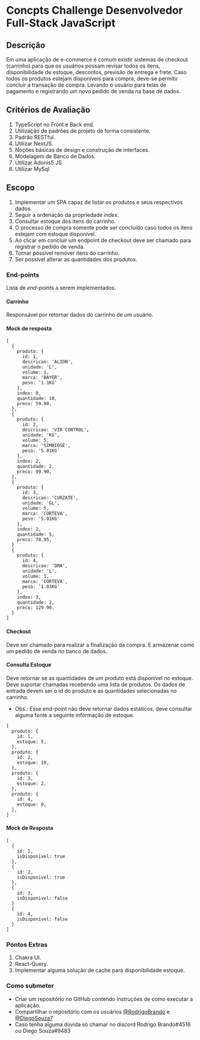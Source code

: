 # Concpts Challenge Desenvolvedor Full-Stack JavaScript

## **Descrição**

Em uma aplicação de e-commerce é comum existir sistemas de checkout (carrinho) para que os usuários possam revisar todos os itens, disponibilidade de estoque, descontos, previsão de entrega e frete. Caso todos os produtos estejam disponíveis para compra, deve-se permitir concluir a transação de compra. Levando o usuário para telas de pagamento e registrando um novo pedido de venda na base de dados.

## Critérios de Avaliação

1. TypeScript no Front e Back end.
2. Utilização de padrões de projeto de forma consistente.
3. Padrão RESTful.
4. Utilizar NextJS.
5. Noções básicas de design e construção de interfaces.
6. Modelagem de Banco de Dados.
7. Utilizar Adonis5 JS
8. Utilizar MySql

## **Escopo**

1. Implementar um SPA capaz de listar os produtos e seus respectivos dados.
2. Seguir a ordenação da propriedade _index_.
3. Consultar estoque dos itens do carrinho.
4. O processo de compra somente pode ser concluído caso todos os itens estejam com estoque disponível.
5. Ao clicar em concluir um endpoint de checkout deve ser chamado para registrar o pedido de venda.
6. Tornar possível remover itens do carrinho.
7. Ser possível alterar as quantidades dos produtos.

### **End-points**

Lista de _end-points_ a serem implementados.

#### **Carrinho**

Responsável por retornar dados do carrinho de um usuário.

#### **Mock de resposta**

```
[
  {
    produto: {
      id: 1,
      descricao: 'ALION',
      unidade: 'L',
      volume: 1,
      marca: 'BAYER',
      peso: '1.1KG'
    },
    index: 0,
    quantidade: 10,
    preco: 59.90,
  },
  {
    produto: {
      id: 2,
      descricao: 'VIR CONTROL',
      unidade: 'KG',
      volume: 5,
      marca: 'SIMBIOSE',
      peso: '5.01KG'
    },
    index: 2,
    quantidade: 2,
    preco: 99.90,
  },
  {
    produto: {
      id: 3,
      descricao: 'CURZATE',
      unidade: 'GL',
      volume: 5,
      marca: 'CORTEVA',
      peso: '5.01KG'
    },
    index: 1,
    quantidade: 5,
    preco: 78.95,
  }
  {
    produto: {
      id: 4,
      descricao: 'DMA',
      unidade: 'L',
      volume: 1,
      marca: 'CORTEVA',
      peso: '1.03KG'
    },
    index: 3,
    quantidade: 2,
    preco: 129.90,
  }
]
```

#### **Checkout**

Deve ser chamado para realizar a finalização da compra. E armazenar como um pedido de venda no banco de dados.

#### **Consulta Estoque**

Deve retornar se as quantidades de um produto está disponível no estoque. Deve suportar chamadas recebendo uma lista de produtos. Os dados de entrada devem ser o id do produto e as quantidades selecionadas no carrinho.

- Obs.: Esse end-point não deve retornar dados estáticos, deve consultar alguma fonte a seguinte informação de estoque.

```
[
  produto: {
    id: 1,
    estoque: 5,
  },
  produto: {
    id: 2,
    estoque: 10,
  },
  produto: {
    id: 3,
    estoque: 2,
  },
  produto: {
    id: 4,
    estoque: 0,
  },
]
```

#### **Mock de Resposta**

```
[
  {
    id: 1,
    isDisponivel: true
  },
  {
    id: 2,
    isDisponivel: true
  },
  {
    id: 3,
    isDisponivel: false
  }
  {
    id: 4,
    isDisponivel: false
  }
]
```

### Pontos Extras

1. Chakra UI.
2. React-Query.
3. Implementar alguma solução de cache para disponibilidade estoque.


### Como submeter

- Criar um repositório no GitHub contendo instruções de como executar a aplicação.
- Compartilhar o repositório com os usuários [@RodrigoBrando](https://github.com/rodrigobrando) e [@DiegoSouza7](https://github.com/DiegoSouza7)
- Caso tenha alguma dúvida só chamar no discord Rodrigo Brando#4516 ou Diego Souza#9483
